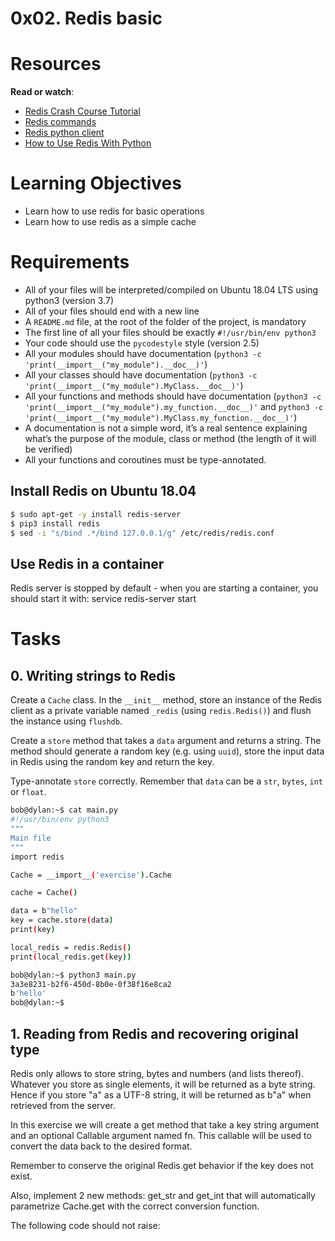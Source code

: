 # 0x02. Redis basic

# Resources
**Read or watch**:
* [Redis Crash Course Tutorial](https://www.youtube.com/watch?v=Hbt56gFj998)
* [Redis commands](https://redis.io/docs/latest/commands/)
* [Redis python client](https://redis-py.readthedocs.io/en/stable/)
* [How to Use Redis With Python](https://realpython.com/python-redis/)


# Learning Objectives
* Learn how to use redis for basic operations
* Learn how to use redis as a simple cache

# Requirements
* All of your files will be interpreted/compiled on Ubuntu 18.04 LTS using python3 (version 3.7)
* All of your files should end with a new line
* A ```README.md``` file, at the root of the folder of the project, is mandatory
* The first line of all your files should be exactly ```#!/usr/bin/env python3```
* Your code should use the ```pycodestyle``` style (version 2.5)
* All your modules should have documentation (```python3 -c 'print(__import__("my_module").__doc__)'```)
* All your classes should have documentation (```python3 -c 'print(__import__("my_module").MyClass.__doc__)'```)
* All your functions and methods should have documentation (```python3 -c 'print(__import__("my_module").my_function.__doc__)'``` and ```python3 -c 'print(__import__("my_module").MyClass.my_function.__doc__)'```)
* A documentation is not a simple word, it’s a real sentence explaining what’s the purpose of the module, class or method (the length of it will be verified)
* All your functions and coroutines must be type-annotated.

## Install Redis on Ubuntu 18.04
```sh
$ sudo apt-get -y install redis-server
$ pip3 install redis
$ sed -i "s/bind .*/bind 127.0.0.1/g" /etc/redis/redis.conf
```
## Use Redis in a container
Redis server is stopped by default - when you are starting a container, you should start it with: service redis-server start


# Tasks
## 0. Writing strings to Redis
Create a ```Cache``` class. In the ```__init__``` method, store an instance of the Redis client as a private variable named ```_redis``` (using ```redis.Redis()```) and flush the instance using ```flushdb```.

Create a ```store``` method that takes a ```data``` argument and returns a string. The method should generate a random key (e.g. using ```uuid```), store the input data in Redis using the random key and return the key.

Type-annotate ```store``` correctly. Remember that ```data``` can be a ```str```, ```bytes```, ```int``` or ```float```.
```sh
bob@dylan:~$ cat main.py
#!/usr/bin/env python3
"""
Main file
"""
import redis

Cache = __import__('exercise').Cache

cache = Cache()

data = b"hello"
key = cache.store(data)
print(key)

local_redis = redis.Redis()
print(local_redis.get(key))

bob@dylan:~$ python3 main.py 
3a3e8231-b2f6-450d-8b0e-0f38f16e8ca2
b'hello'
bob@dylan:~$ 
```

## 1. Reading from Redis and recovering original type
Redis only allows to store string, bytes and numbers (and lists thereof). Whatever you store as single elements, it will be returned as a byte string. Hence if you store "a" as a UTF-8 string, it will be returned as b"a" when retrieved from the server.

In this exercise we will create a get method that take a key string argument and an optional Callable argument named fn. This callable will be used to convert the data back to the desired format.

Remember to conserve the original Redis.get behavior if the key does not exist.

Also, implement 2 new methods: get_str and get_int that will automatically parametrize Cache.get with the correct conversion function.

The following code should not raise:
